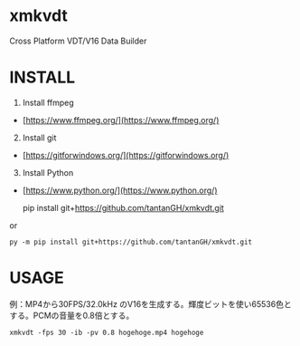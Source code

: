 # xmkvdt

Cross Platform VDT/V16 Data Builder

# INSTALL

1. Install ffmpeg

* [https://www.ffmpeg.org/](https://www.ffmpeg.org/)

2. Install git

* [https://gitforwindows.org/](https://gitforwindows.org/)

3. Install Python

* [https://www.python.org/](https://www.python.org/)

    pip install git+https://github.com/tantanGH/xmkvdt.git

or

    py -m pip install git+https://github.com/tantanGH/xmkvdt.git

# USAGE

例：MP4から30FPS/32.0kHz のV16を生成する。輝度ビットを使い65536色とする。PCMの音量を0.8倍とする。

    xmkvdt -fps 30 -ib -pv 0.8 hogehoge.mp4 hogehoge